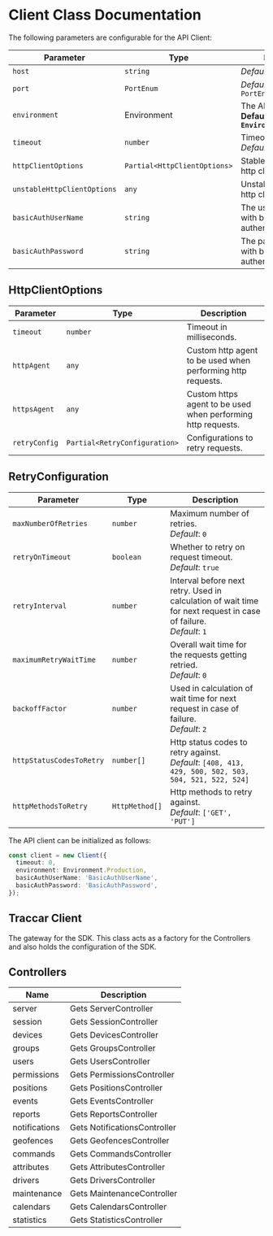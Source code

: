 
# Client Class Documentation

The following parameters are configurable for the API Client:

| Parameter | Type | Description |
|  --- | --- | --- |
| `host` | `string` | *Default*: `'localhost'` |
| `port` | `PortEnum` | *Default*: `PortEnum.Enum8082` |
| `environment` | Environment | The API environment. <br> **Default: `Environment.Production`** |
| `timeout` | `number` | Timeout for API calls.<br>*Default*: `0` |
| `httpClientOptions` | `Partial<HttpClientOptions>` | Stable configurable http client options. |
| `unstableHttpClientOptions` | `any` | Unstable configurable http client options. |
| `basicAuthUserName` | `string` | The username to use with basic authentication |
| `basicAuthPassword` | `string` | The password to use with basic authentication |

## HttpClientOptions

| Parameter | Type | Description |
|  --- | --- | --- |
| `timeout` | `number` | Timeout in milliseconds. |
| `httpAgent` | `any` | Custom http agent to be used when performing http requests. |
| `httpsAgent` | `any` | Custom https agent to be used when performing http requests. |
| `retryConfig` | `Partial<RetryConfiguration>` | Configurations to retry requests. |

## RetryConfiguration

| Parameter | Type | Description |
|  --- | --- | --- |
| `maxNumberOfRetries` | `number` | Maximum number of retries. <br> *Default*: `0` |
| `retryOnTimeout` | `boolean` | Whether to retry on request timeout. <br> *Default*: `true` |
| `retryInterval` | `number` | Interval before next retry. Used in calculation of wait time for next request in case of failure. <br> *Default*: `1` |
| `maximumRetryWaitTime` | `number` | Overall wait time for the requests getting retried. <br> *Default*: `0` |
| `backoffFactor` | `number` | Used in calculation of wait time for next request in case of failure. <br> *Default*: `2` |
| `httpStatusCodesToRetry` | `number[]` | Http status codes to retry against. <br> *Default*: `[408, 413, 429, 500, 502, 503, 504, 521, 522, 524]` |
| `httpMethodsToRetry` | `HttpMethod[]` | Http methods to retry against. <br> *Default*: `['GET', 'PUT']` |

The API client can be initialized as follows:

```ts
const client = new Client({
  timeout: 0,
  environment: Environment.Production,
  basicAuthUserName: 'BasicAuthUserName',
  basicAuthPassword: 'BasicAuthPassword',
});
```

## Traccar Client

The gateway for the SDK. This class acts as a factory for the Controllers and also holds the configuration of the SDK.

## Controllers

| Name | Description |
|  --- | --- |
| server | Gets ServerController |
| session | Gets SessionController |
| devices | Gets DevicesController |
| groups | Gets GroupsController |
| users | Gets UsersController |
| permissions | Gets PermissionsController |
| positions | Gets PositionsController |
| events | Gets EventsController |
| reports | Gets ReportsController |
| notifications | Gets NotificationsController |
| geofences | Gets GeofencesController |
| commands | Gets CommandsController |
| attributes | Gets AttributesController |
| drivers | Gets DriversController |
| maintenance | Gets MaintenanceController |
| calendars | Gets CalendarsController |
| statistics | Gets StatisticsController |

